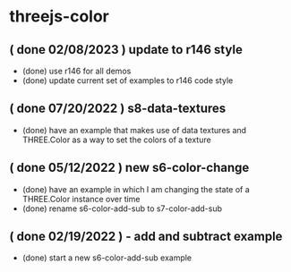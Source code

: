 # threejs-color

## ( done 02/08/2023 ) update to r146 style
* (done) use r146 for all demos
* (done) update current set of examples to r146 code style

## ( done 07/20/2022 ) s8-data-textures
* (done) have an example that makes use of data textures and THREE.Color as a way to set the colors of a texture

## ( done 05/12/2022 ) new s6-color-change
* (done) have an example in which I am changing the state of a THREE.Color instance over time
* (done) rename s6-color-add-sub to s7-color-add-sub

## ( done 02/19/2022 ) - add and subtract example
* (done) start a new s6-color-add-sub example